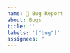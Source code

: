 ```yaml
---
name: 🐞 Bug Report
about: Bugs
title: ''
labels: '["bug"]'
assignees: ''
---
```


<!--
## 版本信息
### QM-Music 版本
```markdown
- 主版本: [例如 v1.8.1]
```

### 客户端版本
```markdown
- 客户端类型: [pc/移动端安卓/ios/Web]
- 客户端软件: []
- 客户端软件版本: []
```

### 部署环境
```markdown
- Docker 版本: [例如 24.0.5]
- 操作系统: [例如 Ubuntu 22.04.3 LTS]
```

## 问题重现步骤
1. [第一步操作]
2. [触发问题的操作]
3. [导致错误的步骤]

## 现象对比
### 预期情况
* 正常情况下的预期表现

### 实际情况
* 观察到的异常现象
* 错误截图：  
![错误截图](https://via.placeholder.com/800x600?text=请替换为实际截图URL)

## 诊断信息
### 错误日志
```log
[完整错误日志（注意脱敏）]
```
-->
